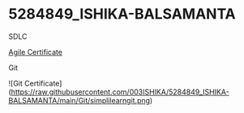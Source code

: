 # 5284849\_ISHIKA-BALSAMANTA

SDLC

[Agile Certificate](https://raw.githubusercontent.com/003ISHIKA/5284849_ISHIKA-BALSAMANTA/main/SDLC/GreatLearning_Agile-for-Beginners.png)



Git 

!\[Git Certificate](https://raw.githubusercontent.com/003ISHIKA/5284849_ISHIKA-BALSAMANTA/main/Git/simplilearngit.png)









